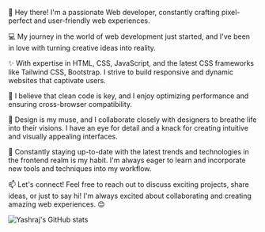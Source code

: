 👋 Hey there! I'm a passionate Web developer, constantly crafting pixel-perfect and user-friendly web experiences. 

💻 My journey in the world of web development just started, and I've been in love with turning creative ideas into reality.

✨ With expertise in HTML, CSS, JavaScript, and the latest CSS frameworks like Tailwind CSS, Bootstrap. I strive to build responsive and dynamic websites that captivate users. 

💪 I believe that clean code is key, and I enjoy optimizing performance and ensuring cross-browser compatibility.

🎨 Design is my muse, and I collaborate closely with designers to breathe life into their visions. I have an eye for detail and a knack for creating intuitive and visually appealing interfaces. 

🚀 Constantly staying up-to-date with the latest trends and technologies in the frontend realm is my habit. I'm always eager to learn and incorporate new tools and techniques into my workflow.

📫 Let's connect! Feel free to reach out to discuss exciting projects, share ideas, or just to say hi! I'm always excited about collaborating and creating amazing web experiences. 😊

<!---
Ysb321/Ysb321 is a ✨ special ✨ repository because its `README.md` (this file) appears on your GitHub profile.
You can click the Preview link to take a look at your changes.
--->





![Yashraj's GitHub stats](https://github-readme-stats.vercel.app/api?username=ysb321&show_icons=true&theme=radical)
